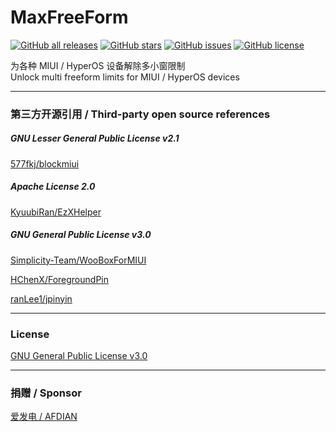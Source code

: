# MaxFreeForm

<a href="https://github.com/Xposed-Modules-Repo/com.yifeplayte.maxfreeform/releases"><img alt="GitHub all releases" src="https://img.shields.io/github/downloads/Xposed-Modules-Repo/com.yifeplayte.maxfreeform/total?label=Downloads"></a> <a href="https://github.com/YifePlayte/MaxFreeForm/stargazers"><img alt="GitHub stars" src="https://img.shields.io/github/stars/YifePlayte/MaxFreeForm?style=flat"></a> <a href="https://github.com/YifePlayte/MaxFreeForm/issues"><img alt="GitHub issues" src="https://img.shields.io/github/issues/YifePlayte/MaxFreeForm"></a> <a href="https://github.com/YifePlayte/MaxFreeForm/blob/main/LICENSE"><img alt="GitHub license" src="https://img.shields.io/github/license/YifePlayte/MaxFreeForm"></a>

为各种 MIUI / HyperOS 设备解除多小窗限制  
Unlock multi freeform limits for MIUI / HyperOS devices  

---

### 第三方开源引用 / Third-party open source references

##### GNU Lesser General Public License v2.1

[577fkj/blockmiui](https://github.com/577fkj/blockmiui)  

##### Apache License 2.0

[KyuubiRan/EzXHelper](https://github.com/KyuubiRan/EzXHelper)  

##### GNU General Public License v3.0

[Simplicity-Team/WooBoxForMIUI](https://github.com/Simplicity-Team/WooBoxForMIUI)

[HChenX/ForegroundPin](https://github.com/HChenX/ForegroundPin)

[ranLee1/jpinyin](https://github.com/ranLee1/jpinyin)

---

### License
[GNU General Public License v3.0](https://github.com/YifePlayte/MaxFreeForm/blob/main/LICENSE)

---

### 捐赠 / Sponsor

[爱发电 / AFDIAN](https://afdian.com/a/YifePlayte)
